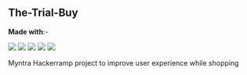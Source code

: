 ## The-Trial-Buy

**Made with**:-

![](https://img.shields.io/badge/python-%233776AB.svg?&style=flat-square&logo=python&logoColor=white)
![](https://img.shields.io/badge/java-%23ED8B00.svg?&style=for-the-badge&logo=java&logoColor=white)
![](https://img.shields.io/badge/dart-%230175C2.svg?&style=for-the-badge&logo=dart&logoColor=white)
![](https://img.shields.io/badge/Flutter%20-%2302569B.svg?&style=for-the-badge&logo=Flutter&logoColor=white)
![](https://img.shields.io/badge/flask%20-%23000.svg?&style=for-the-badge&logo=flask&logoColor=white)

Myntra Hackerramp project to improve user experience while shopping
